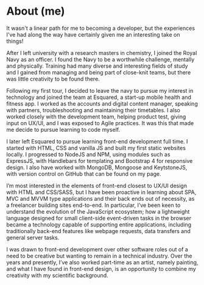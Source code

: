 # About (me)

It wasn't a linear path for me to becoming a developer, but the experiences I've had along the way have certainly given me an interesting take on things!

After I left university with a research masters in chemistry, I joined the Royal Navy as an officer. I found the Navy to be a worthwhile challenge, mentally and physically. Training had many diverse and interesting fields of study and I gained from managing and being part of close-knit teams, but there was little creativity to be found there.

Following my first tour, I decided to leave the navy to pursue my interest in technology and joined the team at Esquared, a start-up mobile health and fitness app. I worked as the accounts and digital content manager, speaking with partners, troubleshooting and maintaining their timetables. I also worked closely with the development team, helping product test, giving input on UX/UI, and I was exposed to Agile practices. It was this that made me decide to pursue learning to code myself.

I later left Esquared to pursue learning front-end development full time. I started with HTML, CSS and vanilla JS and built my first static websites locally. I progressed to NodeJS and NPM, using modules such as ExpressJS, with Handlebars for templating and Bootstrap 4 for responsive design. I also have worked with MongoDB, Mongoose and KeytstoneJS, with version control on GitHub that can be found on my page.

I’m most interested in the elements of front-end closest to UX/UI design with HTML and CSS/SASS, but I have been proactive in learning about SPA, MVC and MVVM type applications and their back ends out of necessity, as a freelancer building sites end-to-end. In particular, I’ve been keen to understand the evolution of the JavaScript ecosystem; how a lightweight language designed for small client-side event-driven tasks in the browser became a technology capable of supporting entire applications, including traditionally back-end features like webpage requests, data transfers and general server tasks.

I was drawn to front-end development over other software roles out of a need to be creative but wanting to remain in a technical industry. Over the years and presently, I’ve also worked part-time as an artist, namely painting, and what I have found in front-end design, is an opportunity to combine my creativity with my scientific background.
